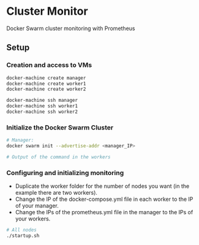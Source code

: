 # Cluster Monitor

Docker Swarm cluster monitoring with Prometheus

## Setup

### Creation and access to VMs

```bash
docker-machine create manager
docker-machine create worker1
docker-machine create worker2

docker-machine ssh manager
docker-machine ssh worker1
docker-machine ssh worker2
```

### Initialize the Docker Swarm Cluster

```bash
# Manager:
docker swarm init --advertise-addr <manager_IP>

# Output of the command in the workers
```

### Configuring and initializing monitoring
- Duplicate the worker folder for the number of nodes you want (in the example there are two workers). 
- Change the IP of the docker-compose.yml file in each worker to the IP of your manager.
- Change the IPs of the prometheus.yml file in the manager to the IPs of your workers.

```bash
# All nodes
./startup.sh
```
